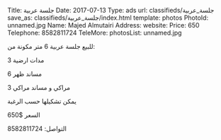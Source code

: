 Title:          جلسة عربية
Date:           2017-07-13
Type:           ads
url:            classifieds/جلسة_عربية
save_as:        classifieds/جلسة_عربية/index.html
template:       photos
PhotoId:        unnamed.jpg
Name:           Majed Almutairi
Address:
website:
Price:          650
Telephone:      8582811724
TeleMore:
photosList:     unnamed.jpg

للبيع جلسة عربية 6 متر مكونة من:

3 مدات ارضية

6 مساند ظهر

3 مراكي و مساند مراكي

يمكن تشكيلها حسب الرغبة

السعر $650

التواصل: 8582811724
